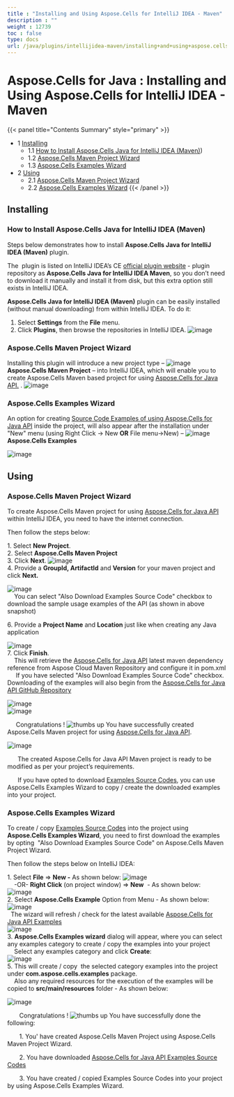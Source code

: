 ```yaml
---
title : "Installing and Using Aspose.Cells for IntelliJ IDEA - Maven" 
description : "" 
weight : 12739 
toc : false
type: docs
url: /java/plugins/intellijidea-maven/installing+and+using+aspose.cells+for+intellij+idea+-+maven/
---
```


# Aspose.Cells for Java : Installing and Using Aspose.Cells for IntelliJ IDEA - Maven


{{< panel title="Contents Summary" style="primary" >}}
*   1 [Installing](#installing)
    *   1.1 [How to Install Aspose.Cells Java for IntelliJ IDEA (Maven)](#how-to-install-aspose.cells-java-for-intellij-idea-(maven)))
    *   1.2 [Aspose.Cells Maven Project Wizard](#aspose.cells-maven-project-wizard)
    *   1.3 [Aspose.Cells Examples Wizard](#aspose.cells-examples-wizard)
*   2 [Using](#using)
    *   2.1 [Aspose.Cells Maven Project Wizard](#aspose.cells-maven-project-wizard)
    *   2.2 [Aspose.Cells Examples Wizard](#aspose.cells-examples-wizard)
{{< /panel >}}
## Installing

### How to Install Aspose.Cells Java for IntelliJ IDEA (Maven)

Steps below demonstrates how to install **Aspose.Cells Java for IntelliJ IDEA (Maven)** plugin.

The  plugin is listed on IntelliJ IDEA’s CE [official plugin website](https://goo.gl/R4pysl) - plugin repository as **Aspose.Cells Java for IntelliJ IDEA Maven**, so you don’t need to download it manually and install it from disk, but this extra option still exists in IntelliJ IDEA.

**Aspose.Cells Java for IntelliJ IDEA (Maven)** plugin can be easily installed (without manual downloading) from within IntelliJ IDEA. To do it:

1.  Select **Settings** from the **File** menu.
2.  Click **Plugins**, then browse the repositories in IntelliJ IDEA. ![image](http://i.imgur.com/LbtcI11.jpg)

### Aspose.Cells Maven Project Wizard

Installing this plugin will introduce a new project type – ![image](https://raw.githubusercontent.com/aspose-cells/Aspose.Cells-for-Java/master/Plugins/Aspose.Cells-for-Java_for_IntelliJ%28Maven%29/src/resources/asposeSmall.png)**Aspose.Cells Maven Project** – into IntelliJ IDEA, which will enable you to create Aspose.Cells Maven based project for using [Aspose.Cells for Java API.](http://goo.gl/c1eSD2) . ![image](http://i.imgur.com/m1DU9A1.jpg)

### Aspose.Cells Examples Wizard

An option for creating [Source Code Examples of using Aspose.Cells for Java API](https://github.com/aspose-cells/Aspose.Cells-for-Java/tree/master/Examples) inside the project, will also appear after the installation under "New" menu (using Right Click -> New **OR** File menu->New) – ![image](https://raw.githubusercontent.com/aspose-cells/Aspose.Cells-for-Java/master/Plugins/Aspose.Cells-for-Java_for_IntelliJ%28Maven%29/src/resources/asposeSmall.png) **Aspose.Cells Examples**

![image](http://i.imgur.com/bc05c5V.jpg)

## Using

### Aspose.Cells Maven Project Wizard

To create Aspose.Cells Maven project for using [Aspose.Cells for Java API](http://goo.gl/c1eSD2) within IntelliJ IDEA, you need to have the internet connection.

Then follow the steps below:

1\. Select **New Project**.  
2\. Select **Aspose.Cells Maven Project**  
3\. Click **Next**. ![image](http://i.imgur.com/m1DU9A1.jpg)  
4\. Provide a **GroupId, ArtifactId** and **Version** for your maven project and click **Next.**

![image](http://i.imgur.com/kHiJRCe.jpg)  
    You can select "Also Download Examples Source Code" checkbox to download the sample usage examples of the API (as shown in above snapshot)

6\. Provide a **Project Name** and **Location** just like when creating any Java application

![image](http://i.imgur.com/0gSZUIu.jpg)  
7\. Click **Finish**.  
    This will retrieve the [Aspose.Cells for Java API](http://goo.gl/c1eSD2) latest maven dependency reference from Aspose Cloud Maven Repository and configure it in pom.xml  
     If you have selected "Also Download Examples Source Code" checkbox. Downloading of the examples will also begin from the [Aspose.Cells for Java API GitHub Repository](https://github.com/aspose-cells/Aspose.Cells-for-Java/tree/master/Examples)

![image](http://i.imgur.com/EeZOq3s.jpg)  
![image](http://i.imgur.com/buJsM8V.jpg)

     Congratulations ! ![thumbs up](thumbs_up.png) You have successfully created Aspose.Cells Maven project for using [Aspose.Cells for Java API](http://goo.gl/c1eSD2).

![image](http://i.imgur.com/2oON4Vh.jpg)

      The created Aspose.Cells for Java API Maven project is ready to be modified as per your project’s requirements.

      If you have opted to download [Examples Source Codes](https://github.com/aspose-cells/Aspose.Cells-for-Java/tree/master/Examples), you can use Aspose.Cells Examples Wizard to copy / create the downloaded examples into your project.

### Aspose.Cells Examples Wizard

To create / copy [Examples Source Codes](https://github.com/aspose-cells/Aspose.Cells-for-Java/tree/master/Examples) into the project using **Aspose.Cells Examples Wizard**, you need to first download the examples by opting  "Also Download Examples Source Code" on Aspose.Cells Maven Project Wizard.

Then follow the steps below on IntelliJ IDEA:

1\. Select **File** => **New -** As shown below: ![image](http://i.imgur.com/N8tT9Q0.jpg)  
    -OR- **Right Click** (on project window) => **New**  - As shown below: ![image](http://i.imgur.com/aUBWkhp.jpg)  
2\. Select **Aspose.Cells Example** Option from Menu - As shown below:  
![image](http://i.imgur.com/G4nwlEM.jpg)  
  The wizard will refresh / check for the latest available [Aspose.Cells for Java API Examples](https://github.com/aspose-cells/Aspose.Cells-for-Java/tree/master/Examples)  
![image](http://i.imgur.com/5PZwsuq.jpg)  
3\. **Aspose.Cells Examples wizard** dialog will appear, where you can select any examples category to create / copy the examples into your project  
    Select any examples category and click **Create**:  
![image](http://i.imgur.com/bc05c5V.jpg)  
5\. This will create / copy  the selected category examples into the project under **com.aspose.cells.examples** package.  
    Also any required resources for the execution of the examples will be copied to **src/main/resources** folder - As shown below:

![image](http://i.imgur.com/jyxdO4D.jpg)

       Congratulations ! ![thumbs up](thumbs_up.png) You have successfully done the following:

       1. You' have created Aspose.Cells Maven Project using Aspose.Cells Maven Project Wizard.

       2. You have downloaded [Aspose.Cells for Java API Examples Source Codes](https://github.com/aspose-cells/Aspose.Cells-for-Java/tree/master/Examples)

       3. You have created / copied Examples Source Codes into your project by using Aspose.Cells Examples Wizard.

